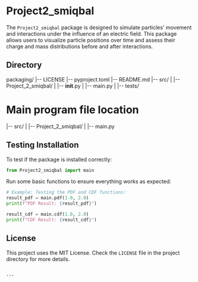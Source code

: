 # Project2_smiqbal

The `Project2_smiqbal` package is designed to simulate particles' movement and interactions under the influence of an electric field. This package allows users to visualize particle positions over time and assess their charge and mass distributions before and after interactions.

## Directory
packaging/
|-- LICENSE
|-- pyproject.toml
|-- README.md
|-- src/
|   |-- Project_2_smiqbal/
|       |-- __init__.py
|       |-- main.py
|
|-- tests/

# Main program file location
|-- src/
|   |-- Project_2_smiqbal/
|       |-- main.py

## Testing Installation

To test if the package is installed correctly:

```python
from Project2_smiqbal import main
```

Run some basic functions to ensure everything works as expected:

```python
# Example: Testing the PDF and CDF functions:
result_pdf = main.pdf(1.0, 2.0)
print(f"PDF Result: {result_pdf}")

result_cdf = main.cdf(1.0, 2.0)
print(f"CDF Result: {result_cdf}")
```

## License

This project uses the MIT License. Check the `LICENSE` file in the project directory for more details.
```

---
